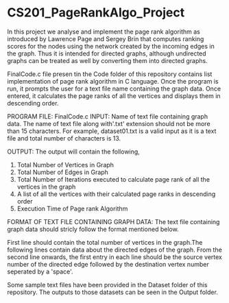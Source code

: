 # CS201_PageRankAlgo_Project
In this project we analyse and implement the page rank algorithm as introduced by Lawrence Page and Sergey Brin that computes ranking scores for the nodes using the network created by the incoming edges in the graph. Thus it is intended for directed graphs, although undirected graphs can be treated as well by converting them into directed graphs.

FinalCode.c file presen tin the Code folder of this repository contains list implementation of page rank algorithm in C language. Once the program is run, it prompts the user for a text file name containing the graph data. Once entered, it calculates the page ranks of all the vertices and displays them in descending order.

PROGRAM FILE: FinalCode.c
INPUT: Name of text file containing graph data. The name of text file along with'.txt' extension should not be more than 15 characters. For example,  dataset01.txt is a valid input as it is a text file and total number of characters is 13.

OUTPUT: The output will contain the following,
  1. Total Number of Vertices in Graph
  2. Total Number of Edges in Graph
  3. Total Number of Iterations executed to calculate page rank of all the vertices in the graph
  4. A list of all the vertices with their calculated page ranks in descending order
  5. Execution Time of Page rank Algorithm
 
 FORMAT OF TEXT FILE CONTAINING GRAPH DATA:
 The text file containing graph data should stricly follow the format mentioned below.
 
  First line should contain the total number of vertices in the graph.The following lines contain data about the directed edges of the graph.
  From the second line onwards, the first entry in each line should be the source vertex number of the directed edge followed by the destination vertex number seperated by a 'space'. 

Some sample text files have been provided in the Dataset folder of this repository. The outputs to those datasets can be seen in the Output folder.
